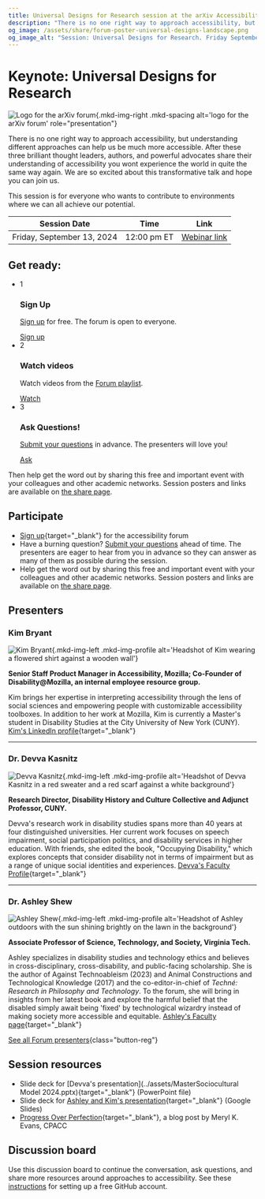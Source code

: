 ```yaml
---
title: Universal Designs for Research session at the arXiv Accessibility Forum 2024
description: "There is no one right way to approach accessibility, but understanding different approaches can help us be much more accessible. Three brilliant thought leaders, authors, and powerful advocates share their understanding of accessibility."
og_image: /assets/share/forum-poster-universal-designs-landscape.png
og_image_alt: "Session: Universal Designs for Research. Friday September 13 at 12:00 PM Eastern."
---
```

# Keynote: Universal Designs for Research

![Logo for the arXiv forum](../../assets/arxiv-forum-logo-full-2024.svg){.mkd-img-right .mkd-spacing alt='logo for the arXiv forum' role="presentation"}

There is no one right way to approach accessibility, but understanding different approaches can help us be much more accessible. After these three brilliant thought leaders, authors, and powerful advocates share their understanding of accessibility you wont experience the world in quite the same way again. We are so excited about this transformative talk and hope you can join us.

This session is for everyone who wants to contribute to environments where we can all achieve our potential.

| Session Date | Time | Link |
|---|---|---|
| Friday, September 13, 2024 | 12:00 pm ET | [Webinar link](https://cornell.zoom.us/j/94263795591?pwd=2cni3kKjJiYHykTfAooNCIyYxTPB2p.1) |

## Get ready:
<ul class="forum-actions">
  <li class="col">
    <div class="col-num shadow" role="presentation">1</div>
    <h3>Sign Up</h3>
    <p><a href="https://cornell.ca1.qualtrics.com/jfe/form/SV_eEZ1d27LF2fVM7Y" target="_blank">Sign up</a> for free. The forum is open to everyone.</p>
    <a class="button-reg" href="https://cornell.ca1.qualtrics.com/jfe/form/SV_eEZ1d27LF2fVM7Y" target="_blank">Sign up</a>
  </li>
  <li class="col">
    <div class="col-num shadow" role="presentation">2</div>
    <h3>Watch videos</h3>
    <p>Watch videos from the <a href="https://www.youtube.com/playlist?list=PLYgeAMJvRZ6ZRuNQGoekx0FdjXqEG0bzM" target="blank">Forum playlist</a>.</p>
    <a class="button-reg" href="https://www.youtube.com/playlist?list=PLYgeAMJvRZ6ZRuNQGoekx0FdjXqEG0bzM" target="blank">Watch</a>
  </li>
  <li class="col">
    <div class="col-num shadow" role="presentation">3</div>
    <h3>Ask Questions!</h3>
    <p><a href="https://cornell.ca1.qualtrics.com/jfe/form/SV_bBqisDGVGcrzQeq" target="_blank">Submit your questions</a> in advance. The presenters will love you!</p>
    <a class="button-reg" href="https://cornell.ca1.qualtrics.com/jfe/form/SV_bBqisDGVGcrzQeq" target="_blank">Ask</a>
  </li>
</ul>

Then help get the word out by sharing this free and important event with your colleagues and other academic networks. Session posters and links are available on [the share page](/share).
## Participate
- [Sign up](https://cornell.ca1.qualtrics.com/jfe/form/SV_eEZ1d27LF2fVM7Y){target="_blank"} for the accessibility forum
- Have a burning question? [Submit your questions](https://cornell.ca1.qualtrics.com/jfe/form/SV_bBqisDGVGcrzQeq) ahead of time. The presenters are eager to hear from you in advance so they can answer as many of them as possible during the session.
- Help get the word out by sharing this free and important event with your colleagues and other academic networks. Session posters and links are available on [the share page](/share).

## Presenters

### Kim Bryant

![Kim Bryant](../assets/profile/kim.jpg){.mkd-img-left .mkd-img-profile alt='Headshot of Kim wearing a flowered shirt against a wooden wall'}

**Senior Staff Product Manager in Accessibility, Mozilla; Co-Founder of Disability@Mozilla, an internal employee resource group.**

Kim brings her expertise in interpreting accessibility through the lens of social sciences and empowering people with customizable accessibility toolboxes. In addition to her work at Mozilla, Kim is currently a Master's student in Disability Studies at the City University of New York (CUNY). [Kim's LinkedIn profile](https://www.linkedin.com/in/kimbryant/){target="_blank"}

---

### Dr. Devva Kasnitz
![Devva Kasnitz](../assets/profile/devva.jpg){.mkd-img-left .mkd-img-profile alt='Headshot of Devva Kasnitz in a red sweater and a red scarf against a white background'}

**Research Director, Disability History and Culture Collective and Adjunct Professor, CUNY.**

Devva's research work in disability studies spans more than 40 years at four distinguished universities. Her current work focuses on speech impairment, social participation politics, and disability services in higher education. With friends, she edited the book, "Occupying Disability," which explores concepts that consider disability not in terms of impairment but as a range of unique social identities and experiences. [Devva's Faculty Profile](https://sps.cuny.edu/about/directory/devva.kasnitz){target="_blank"}

---

### Dr. Ashley Shew

![Ashley Shew](../assets/profile/ashley.jpg){.mkd-img-left .mkd-img-profile alt='Headshot of Ashley outdoors with the sun shining brightly on the lawn in the background'}

**Associate Professor of Science, Technology, and Society, Virginia Tech.**

Ashley specializes in disability studies and technology ethics and believes in cross-disciplinary, cross-disability, and public-facing scholarship. She is the author of Against Technoableism (2023) and Animal Constructions and Technological Knowledge (2017) and the co-editor-in-chief of *Techné: Research in Philosophy and Technology*. To the forum, she will bring in insights from her latest book and explore the harmful belief that the disabled simply await being 'fixed' by technological wizardry instead of making society more accessible and equitable. [Ashley's Faculty page](https://liberalarts.vt.edu/departments-and-schools/department-of-science-technology-and-society/faculty/ashley-shew.html){target="_blank"}

[See all Forum presenters](presenters){class="button-reg"}

## Session resources
- Slide deck for [Devva's presentation](../assets/MasterSociocultural Model 2024.pptx){target="_blank"} (PowerPoint file)
- Slide deck for [Ashley and Kim's presentation](https://docs.google.com/presentation/d/1haVebvmDruOmgWEITM7I8rAVjOq-iRjhDjzO49llAQs/edit?usp=sharing){target="_blank"} (Google Slides)
- [Progress Over Perfection](https://meryl.net/accessibility-progress-over-perfection/){target="_blank"}, a blog post by Meryl K. Evans, CPACC

## Discussion board
Use this discussion board to continue the conversation, ask questions, and share more resources around approaches to accessibility. See these [instructions](discussion-board.md) for setting up a free GitHub account.
